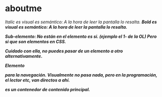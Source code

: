 # aboutme
<i> Italic es visual <em> es semántico: A la hora de leer la pantalla lo resalta.
<b> Bold es visual <strong> es semántico: A la hora de leer la pantalla lo resalta.

Sub-elemento: No están en el elemento es si. (ejemplo el 1- de la OL) Pero si que son elementos en CSS.

<dl> Cuidado con ella, no puedes pasar de un elemento a otro alternativamente. 

Elemento <nav> para la navegación. Visualmente no pasa nada, pero en la programación, el lector etc, van directos a ahí.

<main> es un contenedor de contenido principal.
